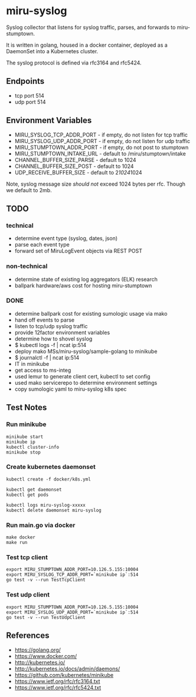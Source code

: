 # miru-syslog

Syslog collector that listens for syslog traffic, parses, and forwards to miru-stumptown.

It is written in golang, housed in a docker container, deployed as a DaemonSet into a Kubernetes cluster.

The syslog protocol is defined via rfc3164 and rfc5424.

## Endpoints

* tcp port 514
* udp port 514

## Environment Variables

* MIRU_SYSLOG_TCP_ADDR_PORT - if empty, do not listen for tcp traffic
* MIRU_SYSLOG_UDP_ADDR_PORT - if empty, do not listen for udp traffic
* MIRU_STUMPTOWN_ADDR_PORT - if empty, do not post to stumptown
* MIRU_STUMPTOWN_INTAKE_URL - default to /miru/stumptown/intake
* CHANNEL_BUFFER_SIZE_PARSE - default to 1024
* CHANNEL_BUFFER_SIZE_POST - default to 1024
* UDP_RECEIVE_BUFFER_SIZE - default to 2*1024*1024

Note, syslog message size _should not_ exceed 1024 bytes per rfc. Though we default to 2mb.

## TODO

### technical

* determine event type (syslog, dates, json)
* parse each event type
* forward set of MiruLogEvent objects via REST POST

### non-technical

* determine state of existing log aggregators (ELK) research
* ballpark hardware/aws cost for hosting miru-stumptown

### DONE

* determine ballpark cost for existing sumologic usage via mako
* hand off events to parse
* listen to tcp/udp syslog traffic
* provide 12factor environment variables
* determine how to shovel syslog
* $ kubectl logs <mako ms pods> -f | ncat ip:514
* deploy mako MSs/miru-syslog/sample-golang to minikube
* $ journalctl -f | ncat ip:514
* IT in minikube
* get access to ms-integ
* used lemur to generate client cert, kubectl to set config
* used mako servicerepo to determine environment settings
* copy sumologic yaml to miru-syslog k8s spec

## Test Notes

### Run minikube

```
minikube start
minikube ip
kubectl cluster-info
minikube stop
```

### Create kubernetes daemonset

```
kubectl create -f docker/k8s.yml

kubectl get daemonset
kubectl get pods

kubectl logs miru-syslog-xxxxx
kubectl delete daemonset miru-syslog
```

### Run main.go via docker

```
make docker
make run
```

### Test tcp client

```
export MIRU_STUMPTOWN_ADDR_PORT=10.126.5.155:10004
export MIRU_SYSLOG_TCP_ADDR_PORT=`minikube ip`:514
go test -v --run TestTcpClient
```

### Test udp client

```
export MIRU_STUMPTOWN_ADDR_PORT=10.126.5.155:10004
export MIRU_SYSLOG_UDP_ADDR_PORT=`minikube ip`:514
go test -v --run TestUdpClient
```

## References

* https://golang.org/
* https://www.docker.com/
* http://kubernetes.io/
* http://kubernetes.io/docs/admin/daemons/
* https://github.com/kubernetes/minikube
* https://www.ietf.org/rfc/rfc3164.txt
* https://www.ietf.org/rfc/rfc5424.txt
